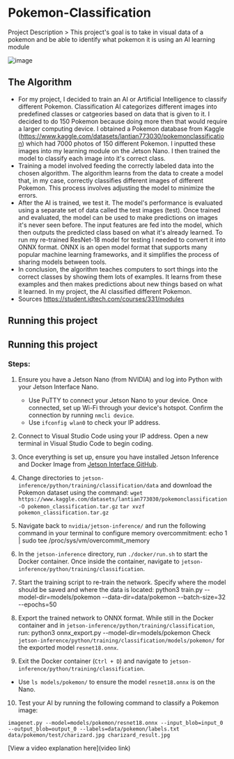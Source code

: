 # Pokemon-Classification

 Project Description >  This project's goal is to take in visual data of a pokemon and be able to identify what pokemon it is using an AI learning module

![image](https://github.com/user-attachments/assets/37195418-dd28-436e-bbc7-ea0301876d9a)

## The Algorithm
- For my project, I decided to train an  AI or Artificial Intelligence to classify different Pokemon. Classification AI categorizes different images into predefined classes or catgeories based on data that is given to it. I decided to do 150 Pokemon because doing more then that would require a larger computing device. I obtained a Pokemon database from Kaggle (https://www.kaggle.com/datasets/lantian773030/pokemonclassification) which had 7000 photos of 150 different Pokemon. I inputted these images into my learning module on the Jetson Nano. I then trained the model to classify each image into it's correct class.
- Training a model involved feeding the correctly labeled data into the chosen algorithm. The algorithm learns from the data to create a model that, in my case, correctly classifies different images of different Pokemon. This process involves adjusting the model to minimize the errors.
- After the AI is trained, we test it. The model's performance is evaluated using a separate set of data called the test images (test). Once trained and evaluated, the model can be used to make predictions on images it's never seen before. The input features are fed into the model, which then outputs the predicted class based on what it's already learned. To run my re-trained ResNet-18 model for testing I needed to convert it into ONNX format. ONNX is an open model format that supports many popular machine learning frameworks, and it simplifies the process of sharing models between tools.
- In conclusion, the algorithm teaches computers to sort things into the correct classes by showing them lots of examples. It learns from these examples and then makes predictions about new things based on what it learned. In my project, the AI classified different Pokemon.
- Sources https://student.idtech.com/courses/331/modules 
## Running this project
## Running this project

### Steps:

1. Ensure you have a Jetson Nano (from NVIDIA) and log into Python with your Jetson Interface Nano.

   - Use PuTTY to connect your Jetson Nano to your device. Once connected, set up Wi-Fi through your device's hotspot. Confirm the connection by running `nmcli device`.
   - Use `ifconfig wlan0` to check your IP address.

2. Connect to Visual Studio Code using your IP address. Open a new terminal in Visual Studio Code to begin coding.

3. Once everything is set up, ensure you have installed Jetson Inference and Docker Image from [Jetson Interface GitHub](http://github.com/dusty-nv/jetson-interface/blob/master/docs/building-repo-2).

4. Change directories to `jetson-inference/python/training/classification/data` and download the Pokemon dataset using the command:
`wget https://www.kaggle.com/datasets/lantian773030/pokemonclassification -O pokemon_classification.tar.gz`
`tar xvzf pokemon_classification.tar.gz`
5. Navigate back to `nvidia/jetson-inference/` and run the following command in your terminal to configure memory overcommitment: echo 1 | sudo tee /proc/sys/vm/overcommit_memory
6. In the `jetson-inference` directory, run `./docker/run.sh` to start the Docker container. Once inside the container, navigate to `jetson-inference/python/training/classification`.
7. Start the training script to re-train the network. Specify where the model should be saved and where the data is located:
python3 train.py --model-dir=models/pokemon --data-dir=data/pokemon --batch-size=32 --epochs=50
8. Export the trained network to ONNX format. While still in the Docker container and in `jetson-inference/python/training/classification`, run:
python3 onnx_export.py --model-dir=models/pokemon
Check `jetson-inference/python/training/classification/models/pokemon/` for the exported model `resnet18.onnx`.

9. Exit the Docker container (`Ctrl + D`) and navigate to `jetson-inference/python/training/classification`.

- Use `ls models/pokemon/` to ensure the model `resnet18.onnx` is on the Nano.

10. Test your AI by running the following command to classify a Pokemon image:
 ```
 imagenet.py --model=models/pokemon/resnet18.onnx --input_blob=input_0 --output_blob=output_0 --labels=data/pokemon/labels.txt data/pokemon/test/charizard.jpg charizard_result.jpg
 ```
[View a video explanation here](video link)
